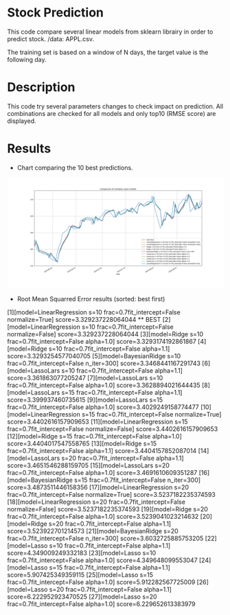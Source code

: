 # Stock Prediction

This code compare several linear models from sklearn librairy in order to predict stock.
/data: APPL.csv.

The training set is based on a window of N days, the target value is the following day.

# Description

This code try several parameters changes to check impact on prediction. All combinations are checked
for all models and only top10 (RMSE score) are displayed. 


# Results

 - Chart comparing the 10 best predictions.

  ![Alt text](top10_chart.png?raw=true "Comparison of stock prediction with linear models")

 - Root Mean Squarred Error results (sorted: best first)

[1][model=LinearRegression s=10 frac=0.7fit_intercept=False normalize=True] score=3.329237228064044 ** BEST
[2][model=LinearRegression s=10 frac=0.7fit_intercept=False normalize=False] score=3.329237228064044
[3][model=Ridge s=10 frac=0.7fit_intercept=False alpha=1.0] score=3.3293174192861867
[4][model=Ridge s=10 frac=0.7fit_intercept=False alpha=1.1] score=3.3293254577040705
[5][model=BayesianRidge s=10 frac=0.7fit_intercept=False n_iter=300] score=3.3468441167291743
[6][model=LassoLars s=10 frac=0.7fit_intercept=False alpha=1.1] score=3.361863077205247
[7][model=LassoLars s=10 frac=0.7fit_intercept=False alpha=1.0] score=3.3628894021644435
[8][model=LassoLars s=15 frac=0.7fit_intercept=False alpha=1.1] score=3.399937460735615
[9][model=LassoLars s=15 frac=0.7fit_intercept=False alpha=1.0] score=3.4029249158774477
[10][model=LinearRegression s=15 frac=0.7fit_intercept=False normalize=True] score=3.4402616157909653
[11][model=LinearRegression s=15 frac=0.7fit_intercept=False normalize=False] score=3.4402616157909653
[12][model=Ridge s=15 frac=0.7fit_intercept=False alpha=1.0] score=3.4404017547558765
[13][model=Ridge s=15 frac=0.7fit_intercept=False alpha=1.1] score=3.4404157852087014
[14][model=LassoLars s=20 frac=0.7fit_intercept=False alpha=1.1] score=3.4651546288159705
[15][model=LassoLars s=20 frac=0.7fit_intercept=False alpha=1.0] score=3.4691610609351287
[16][model=BayesianRidge s=15 frac=0.7fit_intercept=False n_iter=300] score=3.4873511446158356
[17][model=LinearRegression s=20 frac=0.7fit_intercept=False normalize=True] score=3.5237182235374593
[18][model=LinearRegression s=20 frac=0.7fit_intercept=False normalize=False] score=3.5237182235374593
[19][model=Ridge s=20 frac=0.7fit_intercept=False alpha=1.0] score=3.5239041023214632
[20][model=Ridge s=20 frac=0.7fit_intercept=False alpha=1.1] score=3.523922701214573
[21][model=BayesianRidge s=20 frac=0.7fit_intercept=False n_iter=300] score=3.6032725885753205
[22][model=Lasso s=10 frac=0.7fit_intercept=False alpha=1.1] score=4.349009249332183
[23][model=Lasso s=10 frac=0.7fit_intercept=False alpha=1.0] score=4.349648099553047
[24][model=Lasso s=15 frac=0.7fit_intercept=False alpha=1.1] score=5.907425349359115
[25][model=Lasso s=15 frac=0.7fit_intercept=False alpha=1.0] score=5.912282567725009
[26][model=Lasso s=20 frac=0.7fit_intercept=False alpha=1.1] score=6.222952923470525
[27][model=Lasso s=20 frac=0.7fit_intercept=False alpha=1.0] score=6.229652613383979
































































